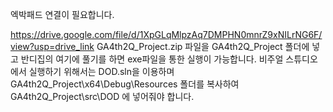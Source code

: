 엑박패드 연결이 필요합니다.

https://drive.google.com/file/d/1XpGLqMlpzAq7DMPHN0mnrZ9xNILrNG6F/view?usp=drive_link
GA4th2Q_Project.zip 파일을 GA4th2Q_Project 폴더에 넣고 반디집의 여기에 풀기를 하면 exe파일을 통한 실행이 가능합니다.
비주얼 스튜디오에서 실행하기 위해서는 DOD.sln을 이용하며 GA4th2Q_Project\x64\Debug\Resources 폴더를 복사하여 GA4th2Q_Project\src\DOD 에 넣어줘야 합니다.